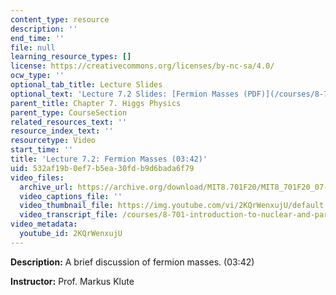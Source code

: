 ```yaml
---
content_type: resource
description: ''
end_time: ''
file: null
learning_resource_types: []
license: https://creativecommons.org/licenses/by-nc-sa/4.0/
ocw_type: ''
optional_tab_title: Lecture Slides
optional_text: 'Lecture 7.2 Slides: [Fermion Masses (PDF)](/courses/8-701-introduction-to-nuclear-and-particle-physics-fall-2020/resources/mit8_701f20_lec7-2)'
parent_title: Chapter 7. Higgs Physics
parent_type: CourseSection
related_resources_text: ''
resource_index_text: ''
resourcetype: Video
start_time: ''
title: 'Lecture 7.2: Fermion Masses (03:42)'
uid: 532af19b-0ef7-b5ea-30fd-b9d6bada6f79
video_files:
  archive_url: https://archive.org/download/MIT8.701F20/MIT8_701F20_07-02_fermions_300k.mp4
  video_captions_file: ''
  video_thumbnail_file: https://img.youtube.com/vi/2KQrWenxujU/default.jpg
  video_transcript_file: /courses/8-701-introduction-to-nuclear-and-particle-physics-fall-2020/bc2ef028ed1a683417f4765f6a421dc6_2KQrWenxujU.pdf
video_metadata:
  youtube_id: 2KQrWenxujU
---
```


**Description:** A brief discussion of fermion masses. (03:42)

**Instructor:** Prof. Markus Klute

